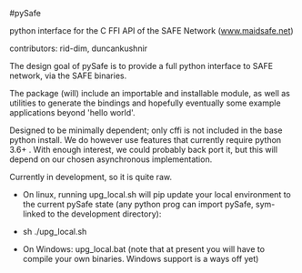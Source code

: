 #pySafe

python interface for the C FFI API of the SAFE Network (www.maidsafe.net)

contributors: rid-dim, duncankushnir

The design goal of pySafe is to provide a full python interface to SAFE network, via the SAFE binaries.

The package (will) include an importable and installable module, as well as utilities to generate the bindings and hopefully eventually some example applications beyond 'hello world'.

Designed to be minimally dependent; only cffi is not included in the base python install.  We do however use features that currently require python 3.6+ . With enough interest, we could probably back port it, but this will depend on our chosen asynchronous implementation.

Currently in development, so it is quite raw.




- On linux, running upg_local.sh will pip update your local environment to the current pySafe state (any python prog can import pySafe, sym-linked to the development directory):

- sh ./upg_local.sh

- On Windows: upg_local.bat (note that at present you will have to compile your own binaries.  Windows support is a ways off yet)